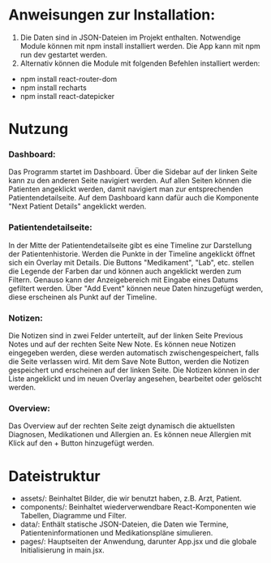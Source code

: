 # Anweisungen zur Installation:
1. Die Daten sind in JSON-Dateien im Projekt enthalten. Notwendige Module können mit npm install installiert werden. Die App kann mit npm run dev gestartet werden.
2. Alternativ können die Module mit folgenden Befehlen installiert werden:
- npm install react-router-dom
- npm install recharts
- npm install react-datepicker

# Nutzung
### Dashboard:
Das Programm startet im Dashboard. Über die Sidebar auf der linken Seite kann zu den anderen Seite navigiert werden. Auf allen Seiten können die Patienten angeklickt werden, damit navigiert man zur entsprechenden Patientendetailseite. Auf dem Dashboard kann dafür auch die Komponente "Next Patient Details" angeklickt werden.

### Patientendetailseite:
In der Mitte der Patientendetailseite gibt es eine Timeline zur Darstellung der Patientenhistorie. Werden die Punkte in der Timeline angeklickt öffnet sich ein Overlay mit Details. Die Buttons "Medikament", "Lab", etc. stellen die Legende der Farben dar und können auch angeklickt werden zum Filtern. Genauso kann der Anzeigebereich mit Eingabe eines Datums gefiltert werden. Über "Add Event" können neue Daten hinzugefügt werden, diese erscheinen als Punkt auf der Timeline.

### Notizen:
Die Notizen sind in zwei Felder unterteilt, auf der linken Seite Previous Notes und auf der rechten Seite New Note. Es können neue Notizen eingegeben werden, diese werden automatisch zwischengespeichert, falls die Seite verlassen wird. Mit dem Save Note Button, werden die Notizen gespeichert und erscheinen auf der linken Seite. Die Notizen können in der Liste angeklickt und im neuen Overlay angesehen, bearbeitet oder gelöscht werden.

### Overview:
Das Overview auf der rechten Seite zeigt dynamisch die aktuellsten Diagnosen, Medikationen und Allergien an. Es können neue Allergien mit Klick auf den + Button hinzugefügt werden. 

# Dateistruktur
- assets/:  Beinhaltet Bilder, die wir benutzt haben, z.B. Arzt, Patient.
- components/: Beinhaltet  wiederverwendbare React-Komponenten wie Tabellen, Diagramme und Filter.
- data/: Enthält statische JSON-Dateien, die Daten wie Termine, Patienteninformationen und Medikationspläne simulieren.
- pages/: Hauptseiten der Anwendung, darunter App.jsx und die globale Initialisierung in main.jsx.

